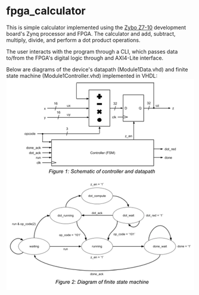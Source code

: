 # fpga_calculator
This is simple calculator implemented using the [Zybo Z7-10](https://store.digilentinc.com/zybo-z7-zynq-7000-arm-fpga-soc-development-board/) development board's Zynq processor and FPGA. The calculator and add, subtract, multiply, divide, and perform a dot product operations.

The user interacts with the program through a CLI, which passes data to/from the FPGA's digital logic through and AXI4-Lite interface.

Below are diagrams of the device's datapath (Module1Data.vhd) and finite state machine (Module1Controller.vhd) implemented in VHDL:
![Datapath and FSM](https://github.com/jcnoordsij/fpga_calculator/blob/main/diagrams.png?raw=true)
